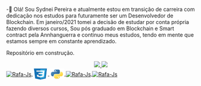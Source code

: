 -👋 Olá! Sou Sydnei Pereira e atualmente estou em transição de carreira com dedicação nos estudos para
            futuramente ser um Desenvolvedor de Blockchain. Em janeiro/2021 tomei a decisão de estudar por conta própria
            fazendo diversos cursos, Sou pós graduado em Blockchain e Smart contract pela Annhanguerra e continuo meus estudos, tendo em mente que estamos sempre em constante aprendizado.
            
  Repositório em construção.   
  
<div align="center">
  <a href="https://github.com/SydneiDev">
  <img height="180em" src="https://github-readme-stats.vercel.app/api?username=SydneiDev&show_icons=true&theme=dracula&include_all_commits=true&count_private=true"/>
  <img height="180em" src="https://github-readme-stats.vercel.app/api/top-langs/?username=SydneiDev&layout=compact&langs_count=7&theme=dracula"/>
</div>
        <img align="center" alt="Rafa-Js" height="30" width="40"src="https://cdn.jsdelivr.net/gh/devicons/devicon/icons/solidity/solidity-original.svg" /> 
        <img align="center" alt="Rafa-CSS" height="30" width="40" src="https://raw.githubusercontent.com/devicons/devicon/master/icons/css3/css3-original.svg">
        <img align="center" alt="Rafa-Python" height="30" width="40" src="https://raw.githubusercontent.com/devicons/devicon/master/icons/python/python-original.svg">
         <img align="center" alt="Rafa-Js" height="30" width="40"src="https://cdn.jsdelivr.net/gh/devicons/devicon/icons/javascript/javascript-original.svg" /> 
             <img align="center" alt="Rafa-Js" height="30" width="40"src="https://cdn.jsdelivr.net/gh/devicons/devicon/icons/react/react-original.svg" /> 
